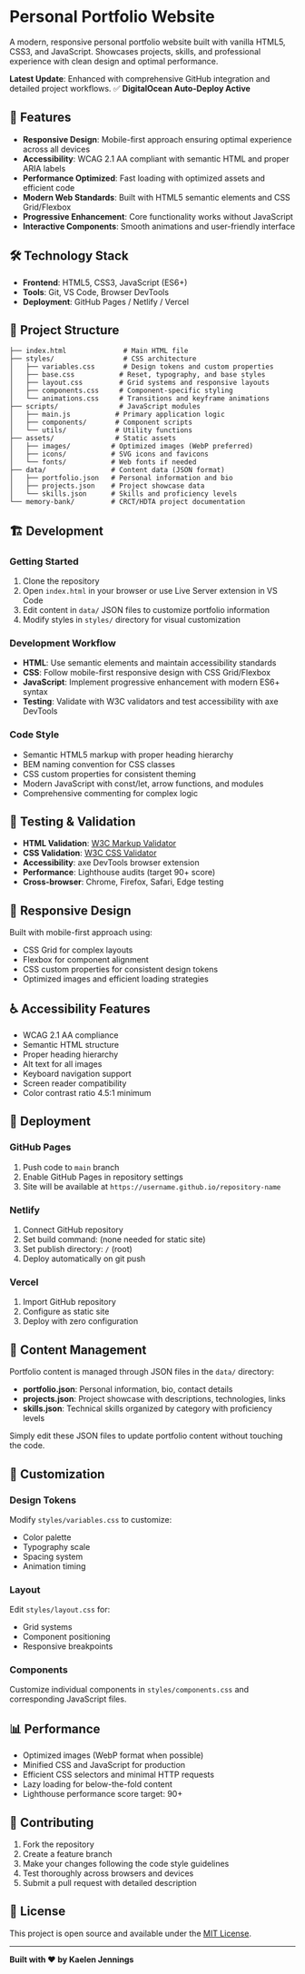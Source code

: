 # Personal Portfolio Website

A modern, responsive personal portfolio website built with vanilla HTML5, CSS3, and JavaScript. Showcases projects, skills, and professional experience with clean design and optimal performance.

**Latest Update**: Enhanced with comprehensive GitHub integration and detailed project workflows. ✅ **DigitalOcean Auto-Deploy Active**

## 🚀 Features

- **Responsive Design**: Mobile-first approach ensuring optimal experience across all devices
- **Accessibility**: WCAG 2.1 AA compliant with semantic HTML and proper ARIA labels
- **Performance Optimized**: Fast loading with optimized assets and efficient code
- **Modern Web Standards**: Built with HTML5 semantic elements and CSS Grid/Flexbox
- **Progressive Enhancement**: Core functionality works without JavaScript
- **Interactive Components**: Smooth animations and user-friendly interface

## 🛠 Technology Stack

- **Frontend**: HTML5, CSS3, JavaScript (ES6+)
- **Tools**: Git, VS Code, Browser DevTools
- **Deployment**: GitHub Pages / Netlify / Vercel

## 📁 Project Structure

```
├── index.html              # Main HTML file
├── styles/                 # CSS architecture
│   ├── variables.css       # Design tokens and custom properties
│   ├── base.css           # Reset, typography, and base styles
│   ├── layout.css         # Grid systems and responsive layouts
│   ├── components.css     # Component-specific styling
│   └── animations.css     # Transitions and keyframe animations
├── scripts/               # JavaScript modules
│   ├── main.js           # Primary application logic
│   ├── components/       # Component scripts
│   └── utils/            # Utility functions
├── assets/               # Static assets
│   ├── images/          # Optimized images (WebP preferred)
│   ├── icons/           # SVG icons and favicons
│   └── fonts/           # Web fonts if needed
├── data/                # Content data (JSON format)
│   ├── portfolio.json   # Personal information and bio
│   ├── projects.json    # Project showcase data
│   └── skills.json      # Skills and proficiency levels
└── memory-bank/         # CRCT/HDTA project documentation
```

## 🏗 Development

### Getting Started
1. Clone the repository
2. Open `index.html` in your browser or use Live Server extension in VS Code
3. Edit content in `data/` JSON files to customize portfolio information
4. Modify styles in `styles/` directory for visual customization

### Development Workflow
- **HTML**: Use semantic elements and maintain accessibility standards
- **CSS**: Follow mobile-first responsive design with CSS Grid/Flexbox
- **JavaScript**: Implement progressive enhancement with modern ES6+ syntax
- **Testing**: Validate with W3C validators and test accessibility with axe DevTools

### Code Style
- Semantic HTML5 markup with proper heading hierarchy
- BEM naming convention for CSS classes
- CSS custom properties for consistent theming
- Modern JavaScript with const/let, arrow functions, and modules
- Comprehensive commenting for complex logic

## 🧪 Testing & Validation

- **HTML Validation**: [W3C Markup Validator](https://validator.w3.org/)
- **CSS Validation**: [W3C CSS Validator](https://jigsaw.w3.org/css-validator/)
- **Accessibility**: axe DevTools browser extension
- **Performance**: Lighthouse audits (target 90+ score)
- **Cross-browser**: Chrome, Firefox, Safari, Edge testing

## 📱 Responsive Design

Built with mobile-first approach using:
- CSS Grid for complex layouts
- Flexbox for component alignment
- CSS custom properties for consistent design tokens
- Optimized images and efficient loading strategies

## ♿ Accessibility Features

- WCAG 2.1 AA compliance
- Semantic HTML structure
- Proper heading hierarchy
- Alt text for all images
- Keyboard navigation support
- Screen reader compatibility
- Color contrast ratio 4.5:1 minimum

## 🚀 Deployment

### GitHub Pages
1. Push code to `main` branch
2. Enable GitHub Pages in repository settings
3. Site will be available at `https://username.github.io/repository-name`

### Netlify
1. Connect GitHub repository
2. Set build command: (none needed for static site)
3. Set publish directory: `/` (root)
4. Deploy automatically on git push

### Vercel
1. Import GitHub repository
2. Configure as static site
3. Deploy with zero configuration

## 📝 Content Management

Portfolio content is managed through JSON files in the `data/` directory:

- **portfolio.json**: Personal information, bio, contact details
- **projects.json**: Project showcase with descriptions, technologies, links
- **skills.json**: Technical skills organized by category with proficiency levels

Simply edit these JSON files to update portfolio content without touching the code.

## 🔧 Customization

### Design Tokens
Modify `styles/variables.css` to customize:
- Color palette
- Typography scale
- Spacing system
- Animation timing

### Layout
Edit `styles/layout.css` for:
- Grid systems
- Component positioning
- Responsive breakpoints

### Components
Customize individual components in `styles/components.css` and corresponding JavaScript files.

## 📊 Performance

- Optimized images (WebP format when possible)
- Minified CSS and JavaScript for production
- Efficient CSS selectors and minimal HTTP requests
- Lazy loading for below-the-fold content
- Lighthouse performance score target: 90+

## 🤝 Contributing

1. Fork the repository
2. Create a feature branch
3. Make your changes following the code style guidelines
4. Test thoroughly across browsers and devices
5. Submit a pull request with detailed description

## 📄 License

This project is open source and available under the [MIT License](LICENSE).

---

**Built with ❤️ by Kaelen Jennings**